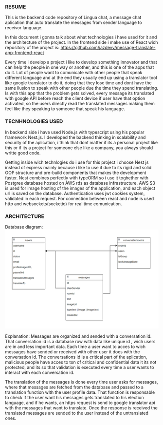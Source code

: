 <h3>RESUME</h3>
This is the backend code repository of Lingua chat, a message chat aplication that auto translate the messages from sender language to receivor language.

In this document i gonna talk about what technologies i have used for it and the architecture of the project.
In the frontend side i make use of React wich repository of the project is: https://github.com/jazdevv/message-translate-app-frontend-react

Every time i develop a project i like to develop something innovator and that can help the people in one way or another, and this is one of the apps that do it. Lot of people want to comunicate with other people that speak different language and at the end they usually end up using a translator tool like google translator to do it, doing that they lose time and dont have the same ilusion to speak with other people due the time they spend translating.
Is with this app that the problem gets solved, every message its translated with google API before reach the client device if user have that option activated, so the users directly read the translated messages making them feel like they speaking to someone that speak his language.

<h3>TECNHNOLOGIES USED</h3>
In backend side i have used Node.js with typescript using his popular framework Nest.js.
I developed the backend thinking in scalability and security of the aplication, i think that dont matter if its a personal project like this or if its a project for someone else like a company, you always should writte good code.

Getting inside wich technlogies do i use for this project i choose Nest js instead of express mainly because i like to use it due to its rigid and solid OOP structure and pre-build components that makes the development faster.
Nest combines perfectly with typeORM so i use it toghether with Postgree database hosted on AWS rds as database infrastructure.
AWS S3 is used for image hosting of the images of the application, and each object url is saved on the database.
Authentication uses jwt cookies system, validated in each request.
For connection between react and node is used http and websockets(socketio) for real time comunication.

<h3>ARCHITECTURE</h3>

Database diagram:
<img src='/DATABASE-DIAGRAM.PNG'>


Explanation: Messages are organized and sended with a conversation id. That conversation id is a database row with data like unique id , wich users are in and less important data. Each time a user want to acces to wich messages have sended or received with other user it does with the conversation id. The conversations id is a critical part of the aplication, malicious people have acces to ton of critical and confidential data it its not protected, and its so that validation is executed every time a user wants to interact with each conversation id.

The translation of the messages is done every time user asks for messages, where that messages are fetched from the database and passed to a translation function with the user profile data. 
That function is responsable to check if the user want his messages gets translated to his election language, and if he wants, an https request is send to google translator api with the messages that want to translate. Once the response is received the translated messages are sended to the user instead of the untranslated ones.

